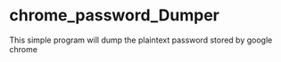 # chrome_password_Dumper
This simple program will dump the plaintext password stored by google chrome
